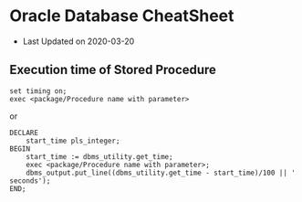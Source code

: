 # Oracle Database CheatSheet
* Last Updated on 2020-03-20

## Execution time of Stored Procedure
```oracle
set timing on; 
exec <package/Procedure name with parameter>
```
or
```oracle
DECLARE 
    start_time pls_integer;
BEGIN
    start_time := dbms_utility.get_time;
    exec <package/Procedure name with parameter>;
    dbms_output.put_line((dbms_utility.get_time - start_time)/100 || ' seconds');
END;
```
